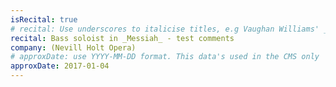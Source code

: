 ```yaml
---
isRecital: true
# recital: Use underscores to italicise titles, e.g Vaughan Williams' _Serenade to Music_
recital: Bass soloist in _Messiah_ - test comments
company: (Nevill Holt Opera)
# approxDate: use YYYY-MM-DD format. This data's used in the CMS only
approxDate: 2017-01-04
---
```

